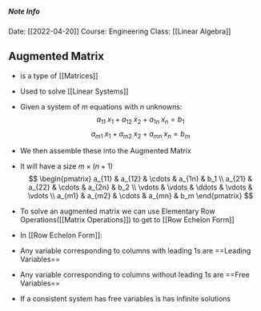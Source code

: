 ##### Note Info
Date: [[2022-04-20]]
Course: Engineering
Class: [[Linear Algebra]]
## Augmented Matrix
- is a type of [[Matrices]]
- Used to solve [[Linear Systems]]
- Given a system of $m$ equations with $n$ unknowns:
$$ a_{11}\;x_1 + a_{12}\;x_2 + a_{1n}\;x_n = b_1 $$
$$ a_{m1}\;x_1 + a_{m2}\;x_2 + a_{mn}\;x_n = b_m $$
- We then assemble these into the Augmented Matrix
- It will have a size $m \times (n+1)$
$$
\begin{pmatrix}
a_{11} & a_{12} & \cdots & a_{1n} & b_1 \\
a_{21} & a_{22} & \cdots & a_{2n} & b_2 \\
\vdots & \vdots & \ddots & \vdots & \vdots \\
a_{m1} & a_{m2} & \cdots & a_{mn} & b_m
\end{pmatrix}
$$
- To solve an augmented matrix we can use Elementary Row Operations([[Matrix Operations]]) to get to [[Row Echelon Form]]

- In [[Row Echelon Form]]:
- Any variable corresponding to columns with leading 1s are ==Leading Variables==
- Any variable corresponding to columns without leading 1s are ==Free Variables==
- If a consistent system has free variables is has infinite solutions